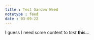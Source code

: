 ```yaml
---
title : Test Garden Weed
notetype : feed
date : 03-09-22
---
```


I guess I need some content to *test* **this**...